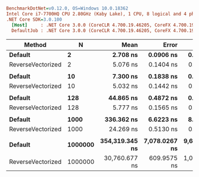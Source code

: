 ``` ini

BenchmarkDotNet=v0.12.0, OS=Windows 10.0.18362
Intel Core i7-7700HQ CPU 2.80GHz (Kaby Lake), 1 CPU, 8 logical and 4 physical cores
.NET Core SDK=3.0.100
  [Host]     : .NET Core 3.0.0 (CoreCLR 4.700.19.46205, CoreFX 4.700.19.46214), X64 RyuJIT
  DefaultJob : .NET Core 3.0.0 (CoreCLR 4.700.19.46205, CoreFX 4.700.19.46214), X64 RyuJIT


```
|            Method |       N |           Mean |         Error |        StdDev |         Median | Ratio | RatioSD |
|------------------ |-------- |---------------:|--------------:|--------------:|---------------:|------:|--------:|
|           **Default** |       **2** |       **2.708 ns** |     **0.0906 ns** |     **0.1007 ns** |       **2.689 ns** |  **1.00** |    **0.00** |
| ReverseVectorized |       2 |       5.076 ns |     0.1404 ns |     0.2144 ns |       5.066 ns |  1.90 |    0.11 |
|                   |         |                |               |               |                |       |         |
|           **Default** |      **10** |       **7.300 ns** |     **0.1838 ns** |     **0.4577 ns** |       **7.423 ns** |  **1.00** |    **0.00** |
| ReverseVectorized |      10 |       5.032 ns |     0.1442 ns |     0.2744 ns |       4.896 ns |  0.70 |    0.08 |
|                   |         |                |               |               |                |       |         |
|           **Default** |     **128** |      **44.865 ns** |     **0.4872 ns** |     **0.4068 ns** |      **44.670 ns** |  **1.00** |    **0.00** |
| ReverseVectorized |     128 |       5.777 ns |     0.1565 ns |     0.2700 ns |       5.723 ns |  0.13 |    0.00 |
|                   |         |                |               |               |                |       |         |
|           **Default** |    **1000** |     **336.362 ns** |     **6.6223 ns** |     **8.3751 ns** |     **332.528 ns** |  **1.00** |    **0.00** |
| ReverseVectorized |    1000 |      24.269 ns |     0.5130 ns |     0.7192 ns |      24.392 ns |  0.07 |    0.00 |
|                   |         |                |               |               |                |       |         |
|           **Default** | **1000000** | **354,319.345 ns** | **7,078.0267 ns** | **9,688.4828 ns** | **353,688.867 ns** |  **1.00** |    **0.00** |
| ReverseVectorized | 1000000 |  30,760.677 ns |   609.9575 ns | 1,099.8791 ns |  30,467.542 ns |  0.09 |    0.00 |
